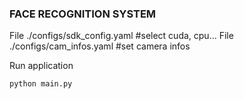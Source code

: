 ### FACE RECOGNITION SYSTEM

File ./configs/sdk_config.yaml #select cuda, cpu...
File ./configs/cam_infos.yaml #set camera infos

Run application

```python
python main.py
```